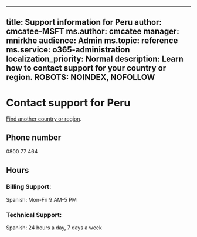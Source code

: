 ﻿
---                                
title: Support information for Peru
author: cmcatee-MSFT
ms.author: cmcatee
manager: mnirkhe
audience: Admin
ms.topic: reference
ms.service: o365-administration
localization_priority: Normal
description: Learn how to contact support for your country or region.
ROBOTS: NOINDEX, NOFOLLOW
---

# Contact support for Peru

[Find another country or region](CernSupportTest1.md). <!--This should go to the parent "Contact support" topic-->

## Phone number
0800 77 464

## Hours
### Billing Support:

Spanish: Mon-Fri 9 AM-5 PM

### Technical Support:

Spanish: 24 hours a day, 7 days a week




